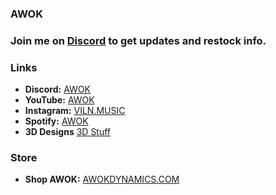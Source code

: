 ### AWOK

### Join me on [Discord](https://discord.gg/7ep43nspwt) to get updates and restock info.


### Links
- **Discord:** [AWOK](https://discordapp.com/users/AWOK#0559)
- **YouTube:** [AWOK](https://youtube.com/@awok)
- **Instagram:** [VILN.MUSIC](https://www.instagram.com/viln.music/)
- **Spotify:** [AWOK](https://open.spotify.com/artist/6jsEx3IjzV5eTJijehWESL?si=exsYb9F8QweHKr1EWxcu9A)
- **3D Designs** [3D Stuff](https://www.thingiverse.com/awok/designs)

### Store
- **Shop AWOK:** [AWOKDYNAMICS.COM](http:/www.awokdynamics.com)

<br />

<!--
**AWOK559/AWOK559** is a ✨ _special_ ✨ repository because its `README.md` (this file) appears on your GitHub profile.

Here are some ideas to get you started:

- 🔭 I’m currently working on ...
- 🌱 I’m currently learning ...
- 👯 I’m looking to collaborate on ...
- 🤔 I’m looking for help with ...
- 💬 Ask me about ...
- 📫 How to reach me: ...
- 😄 Pronouns: ...
- ⚡ Fun fact: ...
-->

